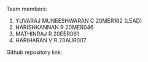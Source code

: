 Team members:
  1. YUVARAJ MUNEESHWARAN C 20MER162 (LEAD)<br>
  2. HARISHKANNAN R 20MER046<br>
  3. MATHINRAJ R 20EER061<br>
  4. HARIHARAN V R 20AUR007
  
Github repository link: 

